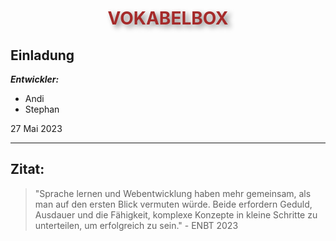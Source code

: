 <h1 style="text-align:center; color:brown; text-shadow:5px 4px 8px grey;">VOKABELBOX</h1>

## Einladung
***Entwickler:*** 

- Andi
- Stephan

27 Mai 2023
___

## Zitat:
> "Sprache lernen und Webentwicklung haben mehr gemeinsam, als man auf den ersten Blick vermuten würde. 
Beide erfordern Geduld, Ausdauer und die Fähigkeit, komplexe Konzepte in kleine Schritte zu unterteilen, um erfolgreich zu sein." - ENBT 2023
